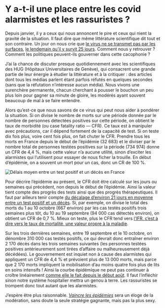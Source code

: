 # Y a-t-il une place entre les covid alarmistes et les rassuristes ?

Depuis janvier, il y a ceux qui nous annoncent le pire et ceux qui nient la gravité de la situation. Il faut dire que même littérature scientifique dit tout et son contraire. Un jour on nous crie que [le virus ne se transmet pas par les surfaces](https://www.sciencesetavenir.fr/sante/le-covid-19-peut-se-propager-dans-l-air-confirment-les-autorites-sanitaires-americaines_148096?xtor=RSS-16), [le lendemain qu’il y survit 25 jours](https://www.theguardian.com/world/2020/oct/12/virus-that-causes-covid-19-can-survive-up-to-28-days-on-surfaces-scientists-find). Comment nous y retrouver ? Comment les politiques peuvent-ils gouverner dans cette cacophonie ?<span id="more-55579"></span>

J’ai la chance de discuter presque quotidiennement avec les scientifiques des HUG (Hôpitaux Universitaires de Genève), qui consacrent une grande partie de leur énergie à étudier la littérature et à la critiquer : des articles dont tous les médias parlent étant parfois réfutés en quelques secondes (sans que la réfutation n’intéresse aucun média). Nous vivons une surenchère permanente, chacun cherchant à pousser le bouchon un peu plus loin pour gagner sa minute de gloire, les modérés ayant souvent beaucoup de mal à se faire entendre.

Alors qu’est-ce que nous savons de ce virus qui peut nous aider à pondérer la situation. Si on divise le nombre de morts sur une période donnée par le nombre de personnes détectées positives sur cette période, on obtient le taux de morbidité (ou case fatality ratio — CFR). Ce taux est à manipuler avec précautions, car il dépend fortement de la capacité de test. Si on teste dix fois plus, voire cent fois plus, on fait chuter le CFR. Prendre tous les morts en France depuis le début de l’épidémie (32 683) et le diviser par le nombre total de personnes testées positives sur la période (734 974) donne un CFR de 4,4 %, mais cette valeur n’a aucune utilité, sinon d’exciter les alarmistes qui l’utilisent pour essayer de nous ficher la trouille. En début d’épidémie, on a souvent un mort pour un cas, donc un CR de 100 %.

![Délais moyen entre un test positif et un décès en France](https://tcrouzet.com/images_tc/2020/10/21jours.png)

Pour décrire l’épidémie au présent, le CFR doit être calculé sur les jours ou semaines qui précèdent, non depuis le début de l’épidémie. Ainsi la valeur tient compte des progrès des tests ainsi que des progrès thérapeutiques. Il faut par ailleurs tenir compte [du décalage d’environ 21 jours en moyenne entre un test positif et un décès](https://tcrouzet.com/2020/10/08/covid-ou-en-est-vraiment-la-france/). Si, par exemple, on divise le total des morts du 1 au 10 octobre (667 environ) par les cas testés positifs trois semaines plus tôt, du 10 au 19 septembre (94 000 cas détectés environ), on obtient un CFR de 0,7 %. Mieux on teste, plus le CFR tend vers [l’IFR, c’est à dire vers le taux de mortalité, une valeur propre à la maladie](https://tcrouzet.com/2020/10/08/covid-ou-en-est-vraiment-la-france/).

Sur les trois dernières semaines, entre 19 septembre et le 10 octobre, on dénombre 310 000 cas testés positifs, ce qui devrait donc entraîner environ 2 170 décès dans les trois semaines suivantes (les personnes testées positives antérieurement sont tirées d’affaire ou malheureusement déjà décédées). Le gouvernement est inquiet non à cause des alarmistes qui appliquent un CFR de 4,4 % et prévoient plus de 13 000 morts, mais parce que 2 170 morts impliquent la mobilisation d’au moins quatre fois plus de lits en soins intensifs ! Ainsi la courbe épidémique ne peut pas continuer à croître linéairement [comme elle le fait depuis le début août](https://tcrouzet.com/2020/10/08/covid-ou-en-est-vraiment-la-france/). Il faut l’infléchir sinon notre système hospitalier mettra un genou à terre. Les rassuristes se trompent donc tout autant que les alarmistes.

J’espère être plus raisonnable. [*Vaincre les épidémies*](https://tcrouzet.com/vaincre-les-epidemies/) sera un éloge de la modération, sans doute la seule stratégie gagnante, mais pas la plus sexy.